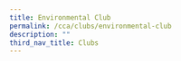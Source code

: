 ```yaml
---
title: Environmental Club
permalink: /cca/clubs/environmental-club
description: ""
third_nav_title: Clubs
---
```

